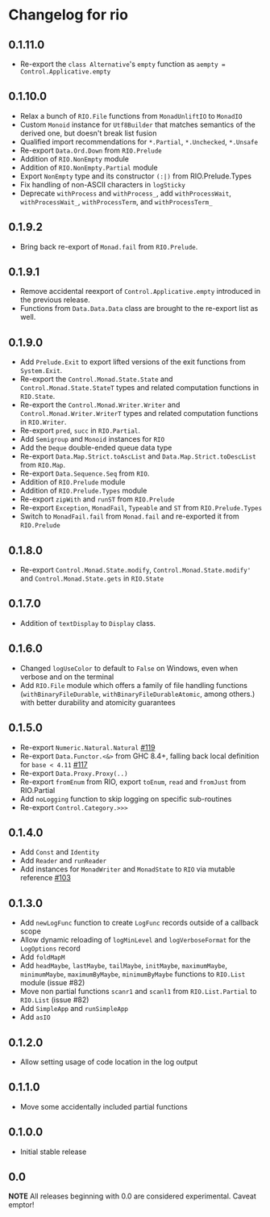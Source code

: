 # Changelog for rio

## 0.1.11.0

* Re-export the `class Alternative`'s `empty` function as
  `aempty = Control.Applicative.empty`

## 0.1.10.0

* Relax a bunch of `RIO.File` functions from `MonadUnliftIO` to `MonadIO`
* Custom `Monoid` instance for `Utf8Builder` that matches semantics of the
  derived one, but doesn't break list fusion
* Qualified import recommendations for `*.Partial`, `*.Unchecked`, `*.Unsafe`
* Re-export `Data.Ord.Down` from `RIO.Prelude`
* Addition of `RIO.NonEmpty` module
* Addition of `RIO.NonEmpty.Partial` module
* Export `NonEmpty` type and its constructor `(:|)` from RIO.Prelude.Types
* Fix handling of non-ASCII characters in `logSticky`
* Deprecate `withProcess` and `withProcess_`, add `withProcessWait`, `withProcessWait_`, `withProcessTerm`, and `withProcessTerm_`

## 0.1.9.2

* Bring back re-export of `Monad.fail` from `RIO.Prelude`.

## 0.1.9.1

* Remove accidental reexport of `Control.Applicative.empty` introduced in the previous release.
* Functions from `Data.Data.Data` class are brought to the re-export list as well.

## 0.1.9.0

* Add `Prelude.Exit` to export lifted versions of the exit functions from `System.Exit`.
* Re-export the `Control.Monad.State.State` and `Control.Monad.State.StateT` types and related computation functions in `RIO.State`.
* Re-export the `Control.Monad.Writer.Writer` and `Control.Monad.Writer.WriterT` types and related computation functions in `RIO.Writer`.
* Re-export `pred`, `succ` in `RIO.Partial`.
* Add `Semigroup` and `Monoid` instances for `RIO`
* Add the `Deque` double-ended queue data type
* Re-export `Data.Map.Strict.toAscList` and `Data.Map.Strict.toDescList` from `RIO.Map`.
* Re-export `Data.Sequence.Seq` from `RIO`.
* Addition of `RIO.Prelude` module
* Addition of `RIO.Prelude.Types` module
* Re-export `zipWith` and `runST` from `RIO.Prelude`
* Re-export `Exception`, `MonadFail`, `Typeable` and `ST` from `RIO.Prelude.Types`
* Switch to `MonadFail.fail` from `Monad.fail` and re-exported it from `RIO.Prelude`


## 0.1.8.0

* Re-export `Control.Monad.State.modify`, `Control.Monad.State.modify'` and `Control.Monad.State.gets` in `RIO.State`

## 0.1.7.0

* Addition of `textDisplay` to `Display` class.

## 0.1.6.0

* Changed `logUseColor` to default to `False` on Windows, even when verbose and on the terminal
* Add `RIO.File` module which offers a family of file handling functions
  (`withBinaryFileDurable`, `withBinaryFileDurableAtomic`, among others.) with
  better durability and atomicity guarantees

## 0.1.5.0

* Re-export `Numeric.Natural.Natural` [#119](https://github.com/commercialhaskell/rio/issues/119)
* Re-export `Data.Functor.<&>` from GHC 8.4+, falling back local definition for `base < 4.11` [#117](https://github.com/commercialhaskell/rio/issues/117)
* Re-export `Data.Proxy.Proxy(..)`
* Re-export `fromEnum` from RIO, export `toEnum`, `read` and `fromJust` from RIO.Partial
* Add `noLogging` function to skip logging on specific sub-routines
* Re-export `Control.Category.>>>`

## 0.1.4.0

* Add `Const` and `Identity`
* Add `Reader` and `runReader`
* Add instances for `MonadWriter` and `MonadState` to `RIO` via mutable reference [#103](https://github.com/commercialhaskell/rio/issues/103)

## 0.1.3.0

* Add `newLogFunc` function to create `LogFunc` records outside of a callback scope
* Allow dynamic reloading of `logMinLevel` and `logVerboseFormat` for the `LogOptions` record
* Add `foldMapM`
* Add `headMaybe`, `lastMaybe`, `tailMaybe`, `initMaybe`, `maximumMaybe`, `minimumMaybe`,
  `maximumByMaybe`, `minimumByMaybe` functions to `RIO.List` module (issue #82)
* Move non partial functions `scanr1` and `scanl1` from `RIO.List.Partial` to `RIO.List` (issue #82)
* Add `SimpleApp` and `runSimpleApp`
* Add `asIO`

## 0.1.2.0

* Allow setting usage of code location in the log output

## 0.1.1.0

* Move some accidentally included partial functions

## 0.1.0.0

* Initial stable release

## 0.0

__NOTE__ All releases beginning with 0.0 are considered
experimental. Caveat emptor!
